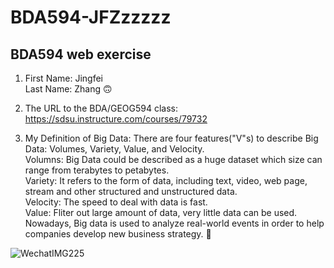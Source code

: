 # BDA594-JFZzzzzz
## BDA594 web exercise
1. First Name: Jingfei \
   Last Name: Zhang :upside_down_face:

2. The URL to the BDA/GEOG594 class: https://sdsu.instructure.com/courses/79732

3. My Definition of Big Data: There are four features("V"s) to describe Big Data: Volumes, Variety, Value, and Velocity.\
   Volumns: Big Data could be described as a huge dataset which size can range from terabytes to petabytes. \
   Variety: It refers to the form of data, including text, video, web page, stream and other structured and unstructured data.\
   Velocity: The speed to deal with data is fast. \
   Value: Fliter out large amount of data, very little data can be used. \
   Nowadays, Big data is used to analyze real-world events in order to help companies develop new business strategy. :monocle_face:

![WechatIMG225](https://user-images.githubusercontent.com/61891707/131651693-bb9eb6af-52a7-45a6-8952-561420444780.jpeg)

   
